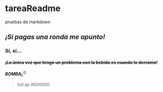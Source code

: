 # tareaReadme
pruebas de markdown
## *¡Si pagas una ronda me apunto!*
### **Sí, sí...**
#### ~~¡La única vez que tengo un problema con la bebida es cuando lo derramo!~~
***BOMBA***<sub>E</sub><sup>Q</sup>
> full ap
#000000